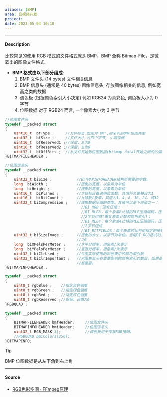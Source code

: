 ```yaml
---
aliases: [BMP]
area: 音视频开发
project: 
date: 2023-05-04 10:10
---
```

---
#### Description
比较常见的使用 RGB 模式的文件格式就是 BMP，BMP 全称 Bitmap-File，是微软出的图像文件格式.
- **BMP 格式由以下部分组成**:
    1. BMP 文件头 (14 bytes)
        文件相关信息
    2. BMP 信息头 (通常是 40 bytes)
        图像信息头, 存放图像相关的信息, 例如宽高之类的数据
    3. 调色板 (根据颜色索引大小决定)
        例如 RGB24 为真彩色, 调色板大小为 0 字节
    4. 位图数据
        对于 RGB24 而言, 一个像素大小为 3 字节

```cpp
//位图文件头
typedef __packed struct
{
    uint16_t  bfType ;     //文件标志.固定为'BM',用来识别BMP位图类型
    uint32_t  bfSize ;	   //文件大小,占四个字节, 小端存储
    uint16_t  bfReserved1 ;//保留，总为0
    uint16_t  bfReserved2 ;//保留，总为0
    uint32_t  bfOffBits ;  //从文件开始到位图数据(bitmap data)开始之间的的偏移量
}BITMAPFILEHEADER ;

//位图信息头
typedef __packed struct
{
    uint32_t biSize ;		   	//BITMAPINFOHEADER结构所需要的字数。
    long  biWidth ;		   	    //图象的宽度，以象素为单位
    long  biHeight ;	   	    //图象的高度，以象素为单位
    uint16_t  biPlanes ;	    //为目标设备说明位面数，其值将总是被设为1 
    uint16_t  biBitCount ;	   	//比特数/象素，其值为1、4、8、16、24、或32
    uint32_t biCompression ;  	//图象数据压缩的类型。其值可以是下述值之一：
	                              //BI_RGB：没有压缩；
	                              //BI_RLE8：每个象素8比特的RLE压缩编码，压缩格式由    
	                              //2字节组成(重复象素计数和颜色索引)；  
                                  //BI_RLE4：每个象素4比特的RLE压缩编码，压缩格式由
                                  //2字节组成
  	                              //BI_BITFIELDS：每个象素的比特由指定的掩码决定。
    uint32_t biSizeImage ;		//图象的大小，以字节为单位。当用BI_RGB格式时，可设置
                                //为0  
    long  biXPelsPerMeter ;	    //水平分辨率，用象素/米表示
    long  biYPelsPerMeter ;	    //垂直分辨率，用象素/米表示
    uint32_t biClrUsed ;	  	//位图实际使用的彩色表中的颜色索引数
    uint32_t biClrImportant ; 	//对图象显示有重要影响的颜色索引的数目，如果是0，表示
                                //都重要。 
}BITMAPINFOHEADER ;

typedef __packed struct 
{
    uint8_t rgbBlue ;    //指定蓝色强度
    uint8_t rgbGreen ;	 //指定绿色强度 
    uint8_t rgbRed ;	 //指定红色强度 
    uint8_t rgbReserved ;//保留，设置为0 
}RGBQUAD ;

typedef __packed struct
{ 
	BITMAPFILEHEADER bmfHeader;     //位图文件头
	BITMAPINFOHEADER bmiHeader;     //位图信息头 
	uint32_t RGB_MASK[3];			//调色板用于存放RGB掩码.
	//RGBQUAD bmiColors[256];  
}BITMAPINFO; 
```
> [!tip]
> BMP 位图数据是从左下角到右上角
---
#### Source
- [RGB色彩空间 · FFmpeg原理](https://ffmpeg.xianwaizhiyin.net/base-knowledge/raw-rgb.html)